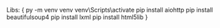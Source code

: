 Libs: {
  py -m venv venv
  venv\Scripts\activate
  pip install aiohttp
  pip install beautifulsoup4
  pip install lxml
  pip install html5lib
}